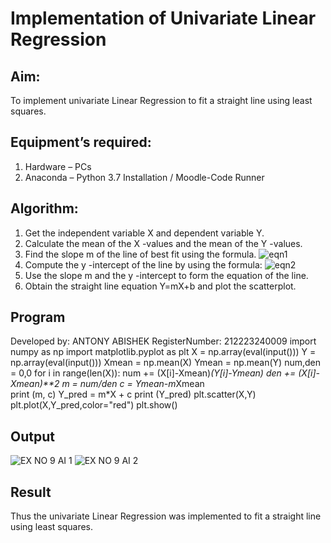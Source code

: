 # Implementation of Univariate Linear Regression
## Aim:
To implement univariate Linear Regression to fit a straight line using least squares.
## Equipment’s required:
1.	Hardware – PCs
2.	Anaconda – Python 3.7 Installation / Moodle-Code Runner
## Algorithm:
1.	Get the independent variable X and dependent variable Y.
2.	Calculate the mean of the X -values and the mean of the Y -values.
3.	Find the slope m of the line of best fit using the formula.
 ![eqn1](./eq1.jpg)
4.	Compute the y -intercept of the line by using the formula:
![eqn2](./eq2.jpg)  
5.	Use the slope m and the y -intercept to form the equation of the line.
6.	Obtain the straight line equation Y=mX+b and plot the scatterplot.
## Program

Developed by: ANTONY ABISHEK
RegisterNumber: 212223240009
import numpy as np
import matplotlib.pyplot as plt
X = np.array(eval(input()))
Y = np.array(eval(input()))
Xmean = np.mean(X)
Ymean = np.mean(Y)
num,den = 0,0
for i in range(len(X)):
    num += (X[i]-Xmean)*(Y[i]-Ymean)
    den += (X[i]-Xmean)**2
m = num/den
c = Ymean-m*Xmean    
print (m, c)
Y_pred = m*X + c
print (Y_pred)
plt.scatter(X,Y)
plt.plot(X,Y_pred,color="red")
plt.show()

## Output
![EX NO 9 AI 1](https://github.com/Antonyabishek2004/Univariate-Linear-Regression/assets/138849620/4db97464-06a6-4805-9ad6-882081cad2f1)
![EX NO 9 AI 2](https://github.com/Antonyabishek2004/Univariate-Linear-Regression/assets/138849620/7e26d940-a33c-44bb-a8ac-91bb21937a8f)


## Result
Thus the univariate Linear Regression was implemented to fit a straight line using least squares.
